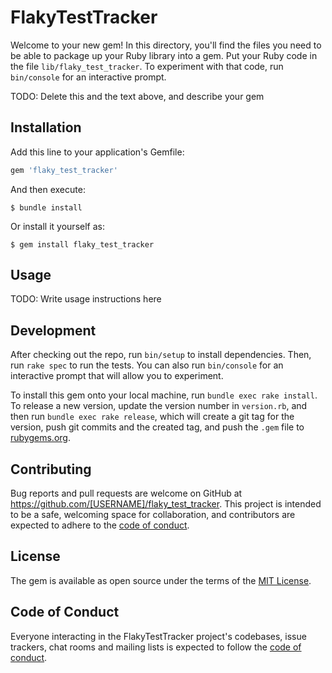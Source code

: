 # FlakyTestTracker

Welcome to your new gem! In this directory, you'll find the files you need to be able to package up your Ruby library into a gem. Put your Ruby code in the file `lib/flaky_test_tracker`. To experiment with that code, run `bin/console` for an interactive prompt.

TODO: Delete this and the text above, and describe your gem

## Installation

Add this line to your application's Gemfile:

```ruby
gem 'flaky_test_tracker'
```

And then execute:

    $ bundle install

Or install it yourself as:

    $ gem install flaky_test_tracker

## Usage

TODO: Write usage instructions here

## Development

After checking out the repo, run `bin/setup` to install dependencies. Then, run `rake spec` to run the tests. You can also run `bin/console` for an interactive prompt that will allow you to experiment.

To install this gem onto your local machine, run `bundle exec rake install`. To release a new version, update the version number in `version.rb`, and then run `bundle exec rake release`, which will create a git tag for the version, push git commits and the created tag, and push the `.gem` file to [rubygems.org](https://rubygems.org).

## Contributing

Bug reports and pull requests are welcome on GitHub at https://github.com/[USERNAME]/flaky_test_tracker. This project is intended to be a safe, welcoming space for collaboration, and contributors are expected to adhere to the [code of conduct](https://github.com/[USERNAME]/flaky_test_tracker/blob/main/CODE_OF_CONDUCT.md).

## License

The gem is available as open source under the terms of the [MIT License](https://opensource.org/licenses/MIT).

## Code of Conduct

Everyone interacting in the FlakyTestTracker project's codebases, issue trackers, chat rooms and mailing lists is expected to follow the [code of conduct](https://github.com/[USERNAME]/flaky_test_tracker/blob/main/CODE_OF_CONDUCT.md).
